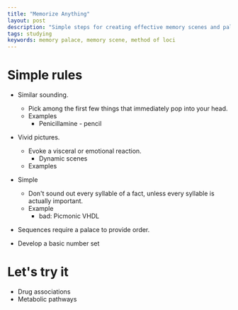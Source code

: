 ```yaml
---
title: "Memorize Anything"
layout: post
description: "Simple steps for creating effective memory scenes and palaces to memorize anything."
tags: studying
keywords: memory palace, memory scene, method of loci
---
```


# Simple rules

* Similar sounding.
  * Pick among the first few things that immediately pop into your head.
  * Examples
    * Penicillamine - pencil

* Vivid pictures.
  * Evoke a visceral or emotional reaction.
    * Dynamic scenes
  * Examples

* Simple
  * Don't sound out every syllable of a fact, unless every syllable is
    actually important.
  * Example
    * bad: Picmonic VHDL

* Sequences require a palace to provide order.

* Develop a basic number set



# Let's try it

* Drug associations
* Metabolic pathways
